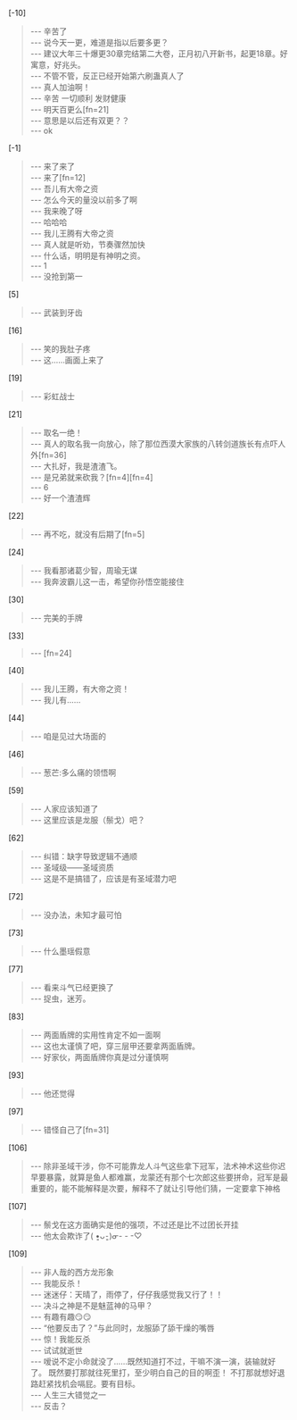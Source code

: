 
[-10] 
>--- 辛苦了<br>
>--- 说今天一更，难道是指以后要多更？<br>
>--- 建议大年三十爆更30章完结第二大卷，正月初八开新书，起更18章。好寓意，好兆头。<br>
>--- 不管不管，反正已经开始第六刷蛊真人了<br>
>--- 真人加油啊！<br>
>--- 辛苦 一切顺利 发财健康<br>
>--- 明天百更么[fn=21]<br>
>--- 意思是以后还有双更？？<br>
>--- ok<br>

[-1] 
>--- 来了来了<br>
>--- 来了[fn=12]<br>
>--- 吾儿有大帝之资<br>
>--- 怎么今天的量没以前多了啊<br>
>--- 我来晚了呀<br>
>--- 哈哈哈<br>
>--- 我儿王腾有大帝之资<br>
>--- 真人就是听劝，节奏骤然加快<br>
>--- 什么话，明明是有神明之资。<br>
>--- 1<br>
>--- 没抢到第一<br>

[5] 
>--- 武装到牙齿<br>

[16] 
>--- 笑的我肚子疼<br>
>--- 这……画面上来了<br>

[19] 
>--- 彩虹战士<br>

[21] 
>--- 取名一绝！<br>
>--- 真人的取名我一向放心，除了那位西漠大家族的八转剑道族长有点吓人外[fn=36]<br>
>--- 大扎好，我是渣渣飞。<br>
>--- 是兄弟就来砍我？[fn=4][fn=4]<br>
>--- 6<br>
>--- 好一个渣渣辉<br>

[22] 
>--- 再不吃，就没有后期了[fn=5]<br>

[24] 
>--- 我看那诸葛少智，周瑜无谋<br>
>--- 我奔波霸儿这一击，希望你孙悟空能接住<br>

[30] 
>--- 完美的手牌<br>

[33] 
>--- [fn=24]<br>

[40] 
>--- 我儿王腾，有大帝之资！<br>
>--- 我儿有……<br>

[44] 
>--- 咱是见过大场面的<br>

[46] 
>--- 葱芒:多么痛的领悟啊<br>

[59] 
>--- 人家应该知道了<br>
>--- 这里应该是龙服（鬃戈）吧？<br>

[62] 
>--- 纠错：缺字导致逻辑不通顺<br>
>--- 圣域级——圣域资质<br>
>--- 这是不是搞错了，应该是有圣域潜力吧<br>

[72] 
>--- 没办法，未知才最可怕<br>

[73] 
>--- 什么墨瑶假意<br>

[77] 
>--- 看来斗气已经更换了<br>
>--- 捉虫，迷芳。<br>

[83] 
>--- 两面盾牌的实用性肯定不如一面啊<br>
>--- 这也太谨慎了吧，穿三层甲还要拿两面盾牌。<br>
>--- 好家伙，两面盾牌你真是过分谨慎啊<br>

[93] 
>--- 他还觉得<br>

[97] 
>--- 错怪自己了[fn=31]<br>

[106] 
>--- 除非圣域干涉，你不可能靠龙人斗气这些拿下冠军，法术神术这些你迟早要暴露，就算是鱼人都难赢，龙蒙还有那个七次郎这些要拼命，冠军是最重要的，能不能解释是次要，解释不了就让引导他们猜，一定要拿下神格<br>

[107] 
>--- 鬃戈在这方面确实是他的强项，不过还是比不过团长开挂<br>
>--- 他太会欺诈了( •͈ᴗ⁃͈)ᓂ- - -♡<br>

[109] 
>--- 非人哉的西方龙形象<br>
>--- 我能反杀！<br>
>--- 迷迷仔：天晴了，雨停了，仔仔我感觉我又行了！！<br>
>--- 决斗之神是不是魅蓝神的马甲？<br>
>--- 有趣有趣😏😏<br>
>--- “他要反击了？”与此同时，龙服舔了舔干燥的嘴唇<br>
>--- 惊！我能反杀<br>
>--- 试试就逝世<br>
>--- 嗳说不定小命就没了……既然知道打不过，干嘛不演一演，装输就好了。
既然要打那就往死里打，至少明白自己的目的啊歪！
不打那就想好退路赶紧找机会嗝屁。要有目标。<br>
>--- 人生三大错觉之一<br>
>--- 反击？<br>
